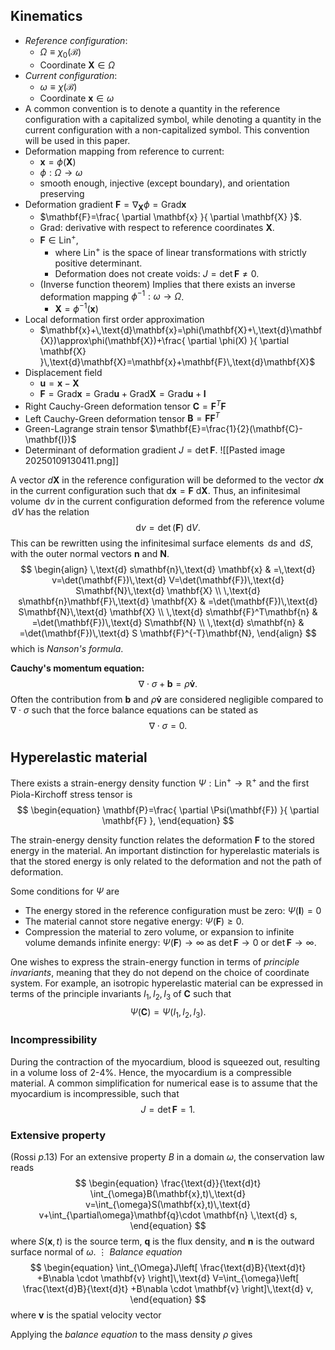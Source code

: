 ## Kinematics
* *Reference configuration*: 
	* $\Omega\equiv\chi_{0}(\mathcal{B})$
	* Coordinate $\mathbf{X}\in\Omega$
* *Current configuration*: 
	* $\omega\equiv\chi(\mathcal{B})$
	* Coordinate $\mathbf{x}\in\omega$
* A common convention is to denote a quantity in the reference configuration with a capitalized symbol, while denoting a quantity in the current configuration with a non-capitalized symbol. This convention will be used in this paper.
* Deformation mapping from reference to current:
	* $\mathbf{x}=\phi(\mathbf{X})$
	* $\phi:\Omega\to\omega$
	* smooth enough, injective (except boundary), and orientation preserving
* Deformation gradient $\mathbf{F}=\nabla_{\mathbf{X}}\phi=\text{Grad}\mathbf{x}$
	* $\mathbf{F}=\frac{ \partial \mathbf{x} }{ \partial \mathbf{X} }$.
	* Grad: derivative with respect to reference coordinates $\mathbf{X}$.
	* $\mathbf{F}\in \text{Lin}^+$, 
		* where $\text{Lin}^+$ is the space of linear transformations with strictly positive determinant.
		* Deformation does not create voids: $J=\det \mathbf{F}≠0$.
	* (Inverse function theorem) Implies that there exists an inverse deformation mapping $\phi^{-1}:\omega\to\Omega$.
		* $\mathbf{X}=\phi^{-1}(\mathbf{x})$
* Local deformation first order approximation
	* $\mathbf{x}+\,\text{d}\mathbf{x}=\phi(\mathbf{X}+\,\text{d}\mathbf{X})\approx\phi(\mathbf{X})+\frac{ \partial \phi(X) }{ \partial \mathbf{X} }\,\text{d}\mathbf{X}=\mathbf{x}+\mathbf{F}\,\text{d}\mathbf{X}$
* Displacement field
	* $\mathbf{u}=\mathbf{x}-\mathbf{X}$
	* $\mathbf{F}=\text{Grad}\mathbf{x}=\text{Grad}\mathbf{u}+\text{Grad}\mathbf{X}=\text{Grad}\mathbf{u}+\mathbf{I}$
* Right Cauchy-Green deformation tensor $\mathbf{C}=\mathbf{F}^T\mathbf{F}$
* Left Cauchy-Green deformation tensor $\mathbf{B}=\mathbf{F}\mathbf{F}^T$
* Green-Lagrange strain tensor $\mathbf{E}=\frac{1}{2}(\mathbf{C}-\mathbf{I})$
* Determinant of deformation gradient $J=\det \mathbf{F}$.
![[Pasted image 20250109130411.png]]

A vector $d\mathbf{X}$ in the reference configuration will be deformed to the vector $d\mathbf{x}$ in the current configuration such that $\text{ d}\mathbf{x}=\mathbf{F}\text{ d}\mathbf{X}$. Thus, an infinitesimal volume $\,\text{d}v$ in the current configuration deformed from the reference volume $\,\text{d}V$ has the relation 
$$
\begin{equation}
\text{ d} v=\det (\mathbf{F})\text{ d} V.
\end{equation}
$$
This can be rewritten using the infinitesimal surface elements $\,\text{d}s$ and $\,\text{d}S$, with the outer normal vectors $\mathbf{n}$ and $\mathbf{N}$.
$$
\begin{align}
\,\text{d} s\mathbf{n}\,\text{d} \mathbf{x} & =\,\text{d} v=\det(\mathbf{F})\,\text{d}  V=\det(\mathbf{F})\,\text{d}  S\mathbf{N}\,\text{d} \mathbf{X} \\
 \,\text{d} s\mathbf{n}\mathbf{F}\,\text{d} \mathbf{X} & =\det(\mathbf{F})\,\text{d} S\mathbf{N}\,\text{d} \mathbf{X}  \\
\,\text{d} s\mathbf{F}^T\mathbf{n} & =\det(\mathbf{F})\,\text{d} S\mathbf{N} \\
\,\text{d} s\mathbf{n} & =\det(\mathbf{F})\,\text{d} S \mathbf{F}^{-T}\mathbf{N},
\end{align}
$$
which is *Nanson's formula*.

**Cauchy's momentum equation:**
$$
\begin{equation}
\nabla \cdot\sigma+\mathbf{b}=\rho \mathbf{\dot{v}}.
\end{equation}
$$Often the contribution from $\mathbf{b}$ and $\rho \mathbf{\dot{v}}$ are considered negligible compared to $\nabla \cdot\sigma$ such that the force balance equations can be stated as
$$
\begin{equation}
\nabla \cdot\sigma=0.
\end{equation}
$$

## Hyperelastic material
There exists a strain-energy density function $\Psi:\text{Lin}^+\to \mathbb{R}^+$ and the first Piola-Kirchoff stress tensor is 
$$
\begin{equation}
\mathbf{P}=\frac{ \partial \Psi(\mathbf{F}) }{ \partial \mathbf{F} },
\end{equation}
$$


The strain-energy density function relates the deformation $\mathbf{F}$ to the stored energy in the material. An important distinction for hyperelastic materials is that the stored energy is only related to the deformation and not the path of deformation.

Some conditions for $\Psi$ are
* The energy stored in the reference configuration must be zero: $\Psi(\mathbf{I})=0$
* The material cannot store negative energy: $\Psi(\mathbf{F})\geq0$.
* Compression the material to zero volume, or expansion to infinite volume demands infinite energy: $\Psi(\mathbf{F})\to \infty$ as $\det \mathbf{F}\to0$ or $\det \mathbf{F}\to \infty$.

One wishes to express the strain-energy function in terms of *principle invariants*, meaning that they do not depend on the choice of coordinate system. For example, an isotropic hyperelastic material can be expressed in terms of the principle invariants $I_{1},I_{2},I_{3}$ of $\mathbf{C}$ such that
$$
\begin{equation}
\Psi(\mathbf{C})=\Psi(I_{1},I_{2},I_{3}).
\end{equation}
$$
### Incompressibility
During the contraction of the myocardium, blood is squeezed out, resulting in a volume loss of 2-4%. Hence, the myocardium is a compressible material. 
A common simplification for numerical ease is to assume that the myocardium is incompressible, such that
$$
\begin{equation}
J=\det \mathbf{F}=1.
\end{equation}
$$

### Extensive property 
(Rossi $p$.13)
For an extensive property $B$ in a domain $\omega$, the conservation law reads
$$
\begin{equation}
\frac{\text{d}}{\text{d}t} \int_{\omega}B(\mathbf{x},t)\,\text{d} v=\int_{\omega}S(\mathbf{x},t)\,\text{d} v+\int_{\partial\omega}\mathbf{q}\cdot \mathbf{n} \,\text{d} s,
\end{equation}
$$
where $S(\mathbf{x},t)$ is the source term, $\mathbf{q}$ is the flux density, and $\mathbf{n}$ is the outward surface normal of $\omega$.
$\vdots$
*Balance equation*
$$
\begin{equation}
\int_{\Omega}J\left[ \frac{\text{d}B}{\text{d}t} +B\nabla \cdot \mathbf{v} \right]\,\text{d} V=\int_{\omega}\left[ \frac{\text{d}B}{\text{d}t} +B\nabla \cdot \mathbf{v} \right]\,\text{d} v,
\end{equation}
$$
where $\mathbf{v}$ is the spatial velocity vector

Applying the *balance equation* to the mass density $\rho$ gives